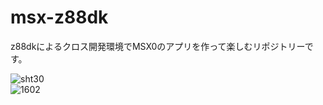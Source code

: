 # msx-z88dk
<p>z88dkによるクロス開発環境でMSX0のアプリを作って楽しむリポジトリーです。</p>

![sht30](https://github.com/chikuwa-empire/msx-z88dk/assets/124578804/0187934b-fc42-4d12-ac02-f7b6c0664a09)<br>
![1602](https://github.com/chikuwa-empire/msx-z88dk/assets/124578804/089ad95c-2a35-4145-9959-789c79549dee)
